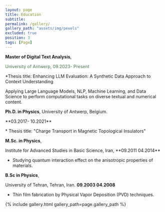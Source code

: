```yaml
---
layout: page
title: Education
subtitle: 
permalink: /gallery/
gallery_path: "assets/img/pexels"
excluded: true
position: 3
tags: [Page]
---
```





**Master of Digital Text Analysis**, 
</p>
<p>
<span style="color: #4A7A4A;">University of Antwerp, 09.2023- Present</span>
</p>
<p>

 *Thesis title: Enhancing LLM Evaluation: A Synthetic Data Approach to Context Understanding

  Applying Large Language Models, NLP, Machine Learning, and Data Science to perform computational tasks on diverse textual and numerical content.

</p>
<p>
</p>
<p>

**Ph.D. in Physics**, University of Antwerp, Belgium.
</p>
<p>
**03.2017- 10.2021**
</p>
<p>
* Thesis title: "Charge Transport in Magnetic Topological Insulators"


</p>
<p>
</p>
<p>


**M.Sc. in Physics**, 
</p>
<p>
Institute for Advanced Studies in Basic Science, Iran, **09.2011 04.2014**
</p>
<p>
  
* Studying quantum interaction effect on the anisotropic properties of materials.

</p>
<p>
</p>
<p>


**B.Sc in Physics**,
    </p>
<p>

 University of Tehran, Tehran, Iran. **09.2003 04.2008**
</p>
<p>

* Thin film fabrication by Physical Vapor Deposition (PVD) techniques.



{% include gallery.html gallery_path=page.gallery_path %}
